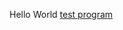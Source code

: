 Hello World
<a href="decathcoach://program?programID=558e0c4cca927ed7fe4c4f2fafd6be93" >test program</a>
